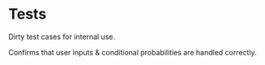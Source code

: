 # Tests

Dirty test cases for internal use.

Confirms that user inputs & conditional probabilities are handled correctly.